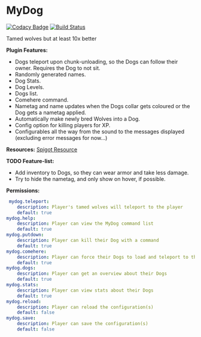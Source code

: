 MyDog
======

[![Codacy Badge](https://api.codacy.com/project/badge/Grade/917ba264534e4c319671ce6badbd0600)](https://www.codacy.com/app/Fido2603/MyDog?utm_source=github.com&amp;utm_medium=referral&amp;utm_content=DoggyCraftDK/MyDog&amp;utm_campaign=Badge_Grade)
[![Build Status](https://travis-ci.com/DoggyCraftDK/MyDog.svg?branch=master)](https://travis-ci.com/DoggyCraftDK/MyDog)

Tamed wolves but at least 10x better

**Plugin Features:**
*	Dogs teleport upon chunk-unloading, so the Dogs can follow their owner. Requires the Dog to not sit.
*	Randomly generated names.
*	Dog Stats.
*	Dog Levels.
*	Dogs list.
*	Comehere command.
*	Nametag and name updates when the Dogs collar gets coloured or the Dog gets a nametag applied.
*	Automatically make newly bred Wolves into a Dog.
*	Config option for killing players for XP.
*	Configurables all the way from the sound to the messages displayed (excluding error messages for now...)

**Resources:** [Spigot Resource](https://www.spigotmc.org/resources/mydog.70260/)

**TODO Feature-list:**
*	Add inventory to Dogs, so they can wear armor and take less damage.
*	Try to hide the nametag, and only show on hover, if possible.

**Permissions:**
```YAML
 mydog.teleport:
    description: Player's tamed wolves will teleport to the player
    default: true
mydog.help:
    description: Player can view the MyDog command list
    default: true
mydog.putdown:
    description: Player can kill their Dog with a command
    default: true
mydog.comehere:
    description: Player can force their Dogs to load and teleport to the position of the player
    default: true
mydog.dogs:
    description: Player can get an overview about their Dogs
    default: true
mydog.stats:
    description: Player can view stats about their Dogs
    default: true
mydog.reload:
    description: Player can reload the configuration(s)
    default: false
mydog.save:
    description: Player can save the configuration(s)
    default: false
```
